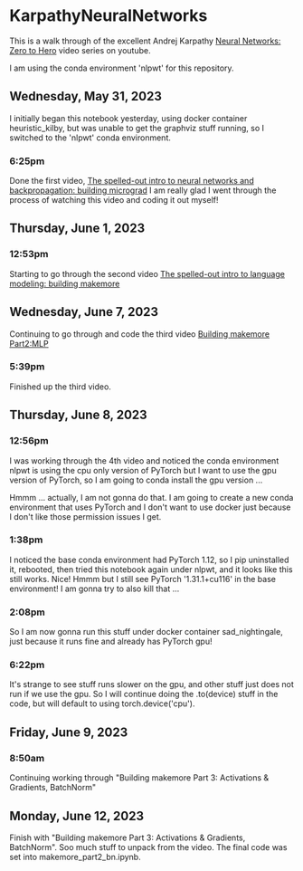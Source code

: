 # KarpathyNeuralNetworks

This is a walk through of the excellent Andrej Karpathy [Neural Networks: Zero to Hero](https://www.youtube.com/playlist?list=PLAqhIrjkxbuWI23v9cThsA9GvCAUhRvKZ) video series on youtube.

I am using the conda environment 'nlpwt' for this repository.

## Wednesday, May 31, 2023

I initially began this notebook yesterday, using docker container heuristic_kilby, but was unable to get the graphviz stuff running, so I switched to the 'nlpwt' conda environment. 

### 6:25pm 

Done the first video, [The spelled-out intro to neural networks and backpropagation: building micrograd](https://www.youtube.com/watch?v=VMj-3S1tku0) I am really glad I went through the process of watching this video and coding it out myself!

## Thursday, June 1, 2023

### 12:53pm

Starting to go through the second video [The spelled-out intro to language modeling: building makemore](https://www.youtube.com/watch?v=PaCmpygFfXo)

## Wednesday, June 7, 2023

Continuing to go through and code the third video [Building makemore Part2:MLP](https://www.youtube.com/watch?v=TCH_1BHY58I)

### 5:39pm 

Finished up the third video. 

## Thursday, June 8, 2023

### 12:56pm

I was working through the 4th video and noticed the conda environment nlpwt is using the cpu only version of PyTorch but I want to use the gpu version of PyTorch, so I am going to conda install the gpu version ...

Hmmm ... actually, I am not gonna do that. I am going to create a new conda environment that uses PyTorch and I don't want to use docker just because I don't like those permission issues I get.

### 1:38pm

I noticed the base conda environment had PyTorch 1.12, so I pip uninstalled it, rebooted, then tried this notebook again under nlpwt, and it looks like this still works. Nice!
Hmmm but I still see PyTorch '1.31.1+cu116' in the base environment! I am gonna try to also kill that ... 

### 2:08pm

So I am now gonna run this stuff under docker container sad_nightingale, just because it runs fine and already has PyTorch gpu!

### 6:22pm

It's strange to see stuff runs slower on the gpu, and other stuff just does not run if we use the gpu. So I will continue doing the .to(device) stuff in the code, but will default to using torch.device('cpu').

## Friday, June 9, 2023

### 8:50am

Continuing working through "Building makemore Part 3: Activations & Gradients, BatchNorm"

## Monday, June 12, 2023

Finish with "Building makemore Part 3: Activations & Gradients, BatchNorm". Soo much stuff to unpack from the video. The final code was set into makemore_part2_bn.ipynb. 

